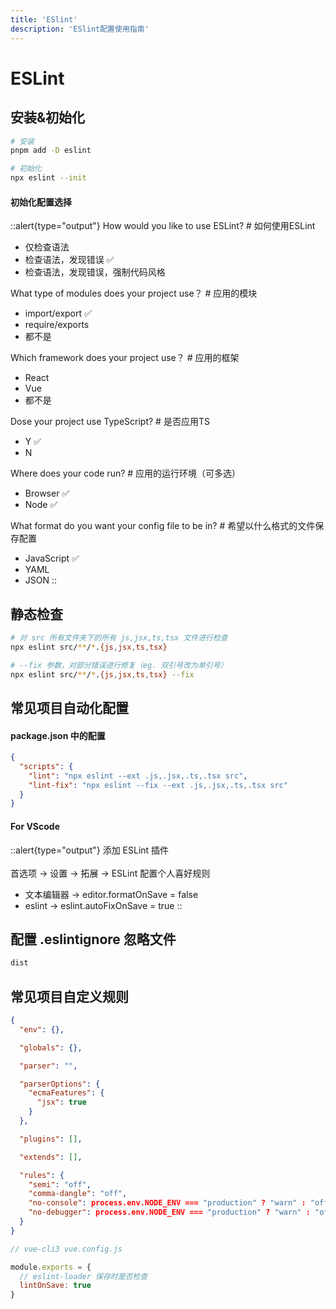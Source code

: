 ```yaml
---
title: 'ESlint'
description: 'ESlint配置使用指南'
---
```



# ESLint




## 安装&初始化

```bash
# 安装
pnpm add -D eslint

# 初始化
npx eslint --init
```


#### 初始化配置选择

::alert{type="output"}
How would you like to use ESLint?  # 如何使用ESLint
  - 仅检查语法
  - 检查语法，发现错误 ✅
  - 检查语法，发现错误，强制代码风格

What type of modules does your project use？ # 应用的模块
  - import/export ✅
  - require/exports
  - 都不是

Which framework does your project use？ # 应用的框架
  - React
  - Vue
  - 都不是

Dose your project use TypeScript?  # 是否应用TS
  - Y ✅
  - N

Where does your code run?  # 应用的运行环境（可多选）
  - Browser ✅
  - Node ✅

What format do you want your config file to be in?   # 希望以什么格式的文件保存配置
  - JavaScript ✅
  - YAML
  - JSON
::




## 静态检查

```bash
# 对 src 所有文件夹下的所有 js,jsx,ts,tsx 文件进行检查
npx eslint src/**/*.{js,jsx,ts,tsx}

# --fix 参数，对部分错误进行修复（eg. 双引号改为单引号）
npx eslint src/**/*.{js,jsx,ts,tsx} --fix
```




## 常见项目自动化配置


#### package.json 中的配置

```json
{
  "scripts": {
    "lint": "npx eslint --ext .js,.jsx,.ts,.tsx src",
    "lint-fix": "npx eslint --fix --ext .js,.jsx,.ts,.tsx src"
  }
}
```


#### For VScode

::alert{type="output"}
添加 ESLint 插件
<br />
<br />
首选项 -> 设置 -> 拓展 -> ESLint 配置个人喜好规则
  - 文本编辑器 -> editor.formatOnSave = false
  - eslint -> eslint.autoFixOnSave = true
::




## 配置 .eslintignore 忽略文件

```bash
dist
```




## 常见项目自定义规则

```json
{
  "env": {},

  "globals": {},

  "parser": "",

  "parserOptions": {
    "ecmaFeatures": {
      "jsx": true
    }
  },

  "plugins": [],

  "extends": [],

  "rules": {
    "semi": "off",
    "comma-dangle": "off",
    "no-console": process.env.NODE_ENV === "production" ? "warn" : "off",
    "no-debugger": process.env.NODE_ENV === "production" ? "warn" : "off"
  }
}
```

```js
// vue-cli3 vue.config.js

module.exports = {
  // eslint-loader 保存时是否检查
  lintOnSave: true
}
```
